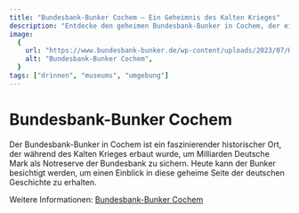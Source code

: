 ```yaml
---
title: "Bundesbank-Bunker Cochem – Ein Geheimnis des Kalten Krieges"
description: "Entdecke den geheimen Bundesbank-Bunker in Cochem, der einst Milliarden Deutsche Mark beherbergte."
image:
  {
    url: "https://www.bundesbank-bunker.de/wp-content/uploads/2023/07/Header_Zugangsstollen.jpg",
    alt: "Bundesbank-Bunker Cochem",
  }
tags: ["drinnen", "museums", "umgebung"]
---
```


# Bundesbank-Bunker Cochem

Der Bundesbank-Bunker in Cochem ist ein faszinierender historischer Ort, der während des Kalten Krieges erbaut wurde, um Milliarden Deutsche Mark als Notreserve der Bundesbank zu sichern. Heute kann der Bunker besichtigt werden, um einen Einblick in diese geheime Seite der deutschen Geschichte zu erhalten.

Weitere Informationen: [Bundesbank-Bunker Cochem](https://www.bundesbank-bunker.de/)
